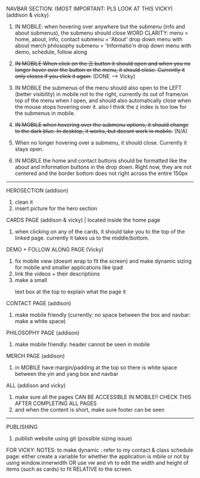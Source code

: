 NAVBAR SECTION:  (MOST IMPORTANT:  PLS LOOK AT THIS VICKY) (addison & vicky)
1. IN MOBILE: when hovering over anywhere but the submenu (info and about submenus), the submenu should close
    WORD CLARITY: menu = home, about, info, contact
                submenu = 'About' drop down menu with about merch philosophy
                submenu = 'Informatio'n drop down menu with demo, schedule, follow along
2. ~~IN MOBILE When click on the ☰ button it should open and when you no longer hover over the button or the menu, it should close. Currently it only closes if you click it again.~~ (DONE --> Vicky)

3. IN MOBILE the submenus of the menu should also open to the LEFT (better visibility) in mobile not to the right, currently its out of frame/on top of the menu when I open, and should also automatically close when the mouse stops hovering over it. also I think the z index is too low for the submenus in mobile.

4. ~~IN MOBILE when hovering over the submenu options, it should change to the dark blue. In desktop, it works, but doesnt work in mobile.~~ (N/A)

5. When no longer hovering over a submenu, it should close. Currently it stays open.

6. IN MOBILE the home and contact buttons should be formatted like the about and information buttons in the drop down. Right now, they are not centered and the border bottom does not right across the entire 150px
--------------

HEROSECTION (addison)
1. clean it
2. insert picture for the hero section

CARDS PAGE (addison & vicky) | located inside the home page
1. when clicking on any of the cards, it should take you to the top of the linked page. currently it takes us to the middle/bottom.

DEMO + FOLLOW ALONG PAGE (Vicky)
1. fix mobile view (doesnt wrap to fit the screen) and make dynamic sizing for mobile and smaller applications like ipad
2. link the videos + their descriptions
3. make a small <p> text box at the top to explain what the page it

CONTACT PAGE (addison)
1. make mobile friendly (currently: no space between the box and navbar: make a white space)

PHILOSOPHY PAGE (addison)
1. make mobile friendly: header cannot be seen in mobile

MERCH PAGE (addison)
1. in MOBILE have margin/padding at the top so there is white space between the yin and yang box and navbar

ALL (addison and vicky)
1. make sure all the pages CAN BE ACCESSIBLE IN MOBILE!!
    CHECK THIS AFTER COMPLETING ALL PAGES
2. and when the content is short, make sure footer can be seen
-------------
PUBLISHING 
1. publish website using git (possible sizing issue)

FOR VICKY: 
NOTES: to make dynamic : refer to my contact & class schedule page: 
either create a variable for whether the application is mbile or not by using window.innerwidth OR use vw and vh to edit the width and height of items (such as cards) to fit RELATIVE to the screen.
